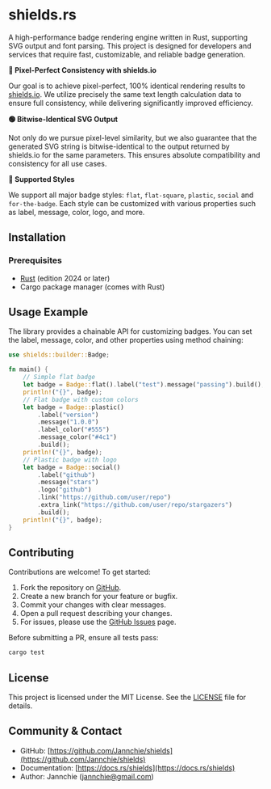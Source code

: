# shields.rs

A high-performance badge rendering engine written in Rust, supporting SVG output and font parsing. This project is designed for developers and services that require fast, customizable, and reliable badge generation.

**🎯 Pixel-Perfect Consistency with shields.io**

Our goal is to achieve pixel-perfect, 100% identical rendering results to [shields.io](https://shields.io/). We utilize precisely the same text length calculation data to ensure full consistency, while delivering significantly improved efficiency.

**🟢 Bitwise-Identical SVG Output**

Not only do we pursue pixel-level similarity, but we also guarantee that the generated SVG string is bitwise-identical to the output returned by shields.io for the same parameters. This ensures absolute compatibility and consistency for all use cases.

**🎨 Supported Styles**

We support all major badge styles: `flat`, `flat-square`, `plastic`, `social` and `for-the-badge`. Each style can be customized with various properties such as label, message, color, logo, and more.

## Installation

### Prerequisites

- [Rust](https://www.rust-lang.org/tools/install) (edition 2024 or later)
- Cargo package manager (comes with Rust)

## Usage Example

The library provides a chainable API for customizing badges. You can set the label, message, color, and other properties using method chaining:

```rust
use shields::builder::Badge;

fn main() {
    // Simple flat badge
    let badge = Badge::flat().label("test").message("passing").build();
    println!("{}", badge);
    // Flat badge with custom colors
    let badge = Badge::plastic()
        .label("version")
        .message("1.0.0")
        .label_color("#555")
        .message_color("#4c1")
        .build();
    println!("{}", badge);
    // Plastic badge with logo
    let badge = Badge::social()
        .label("github")
        .message("stars")
        .logo("github")
        .link("https://github.com/user/repo")
        .extra_link("https://github.com/user/repo/stargazers")
        .build();
    println!("{}", badge);
}
```

## Contributing

Contributions are welcome! To get started:

1. Fork the repository on [GitHub](https://github.com/Jannchie/shields).
2. Create a new branch for your feature or bugfix.
3. Commit your changes with clear messages.
4. Open a pull request describing your changes.
5. For issues, please use the [GitHub Issues](https://github.com/Jannchie/shields/issues) page.

Before submitting a PR, ensure all tests pass:

```bash
cargo test
```

## License

This project is licensed under the MIT License. See the [LICENSE](LICENSE) file for details.

## Community & Contact

- GitHub: [https://github.com/Jannchie/shields](https://github.com/Jannchie/shields)
- Documentation: [https://docs.rs/shields](https://docs.rs/shields)
- Author: Jannchie (<jannchie@gmail.com>)
